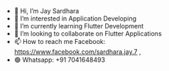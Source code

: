 - 👋 Hi, I’m Jay Sardhara
- 👀 I’m interested in Application Developing
- 🌱 I’m currently learning Flutter Development
- 💞️ I’m looking to collaborate on Flutter Applications
- 📫 How to reach me Facebook: https://www.facebook.com/sardhara.jay.7 ,
- 🟢 Whatsapp: +91 7041648493 

<!---
jaysardhara34/jaysardhara34 is a ✨ special ✨ repository because its `README.md` (this file) appears on your GitHub profile.
You can click the Preview link to take a look at your changes.
--->
